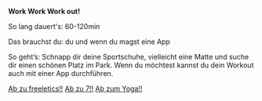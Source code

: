 **Work Work Work out!**

So lang dauert's: 60-120min

Das brauchst du: du und wenn du magst eine App

So geht’s: Schnapp dir deine Sportschuhe, vielleicht eine Matte und suche dir einen schönen Platz im Park. Wenn du möchtest kannst du dein Workout auch mit einer App durchführen.

[Ab zu freeletics!!](https://www.freeletics.com/de/)
[Ab zu 7!!](https://play.google.com/store/apps/details?id=com.popularapp.sevenmins&hl=de)
[Ab zum Yoga!!](https://play.google.com/store/apps/details?id=com.dailyyoga.inc&hl=de)
